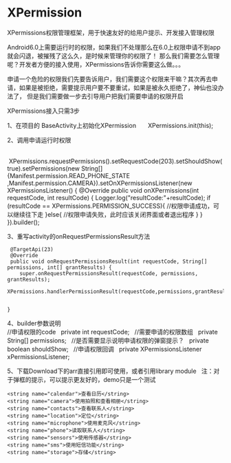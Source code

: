 # XPermission
XPermissions权限管理框架，用于快速友好的给用户提示、开发接入管理权限

Android6.0上需要运行时的权限，如果我们不处理那么在6.0上权限申请不到app就会闪退，被摧残了这么久，是时候来管理你的权限了！
那么我们需要怎么管理呢？开发者方便的接入使用，XPermissions告诉你需要这么做。。。

申请一个危险的权限我们先要告诉用户，我们需要这个权限来干嘛？其次再去申请，如果是被拒绝，需要提示用户要不要重试，如果是被永久拒绝了，神仙也没办法了，
但是我们需要做一步去引导用户把我们需要申请的权限开启

XPermissions接入只需3步

1、在项目的 BaseActivity上初始化XPermission
     
    XPermissions.init(this);

2、调用申请运行时权限   
  
    XPermissions.requestPermissions().setRequestCode(203).setShouldShow(true).setPermissions(new String[]        
    {Manifest.permission.READ_PHONE_STATE
                        ,Manifest.permission.CAMERA}).setOnXPermissionsListener(new XPermissionsListener() {
                    @Override
                    public void onXPermissions(int requestCode, int resultCode) {
                        Logger.log("resultCode:"+resultCode);
                        if (resultCode == XPermissions.PERMISSION_SUCCESS){
                            //权限申请成功，可以继续往下走
                        }else{
                            //权限申请失败，此时应该关闭界面或者退出程序
                        }
                    }
                }).builder();
  
3、重写activity的onRequestPermissionsResult方法
  
     @TargetApi(23)
     @Override
     public void onRequestPermissionsResult(int requestCode, String[] permissions, int[] grantResults) {
        super.onRequestPermissionsResult(requestCode, permissions, grantResults);
        XPermissions.handlerPermissionResult(requestCode,permissions,grantResults);


    }
    
 4、builder参数说明
    
     //申请权限的code
     private int requestCode;
     //需要申请的权限数组
     private String[] permissions;
     //是否需要显示说明申请权限的弹窗提示？
     private boolean shouldShow;
     //申请权限回调
     private XPermissionsListener xPermissionsListener;
    
 5、下载Download下的arr直接引用即可使用，或者引用library module
   
  注：对于弹框的提示，可以提示更友好的，demo只是一个测试
    
    <string name="calendar">查看日历</string>
    <string name="camera">使用拍照和查看相册</string>
    <string name="contacts">查看联系人</string>
    <string name="location">定位</string>
    <string name="microphone">使用麦克风</string>
    <string name="phone">读取联系人</string>
    <string name="sensors">使用传感器</string>
    <string name="sms">使用短信功能</string>
    <string name="storage">存储</string>
